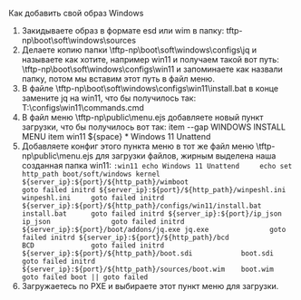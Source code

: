 ﻿Как добавить свой образ Windows
1. Закидываете образ в формате esd или wim  в папку: tftp-np\boot\soft\windows\sources
2. Делаете копию папки \tftp-np\boot\soft\windows\configs\jq и называете как хотите, например win11 и получаем такой вот путь: \tftp-np\boot\soft\windows\configs\win11 и запоминаете как назвали папку, потом мы вставим этот путь в файл меню.
3. В файле \tftp-np\boot\soft\windows\configs\win11\install.bat в конце замените jq на win11, что бы получилось так:
T:\configs\win11\commands.cmd
4. В файл меню \tftp-np\public\menu.ejs добавляете новый пункт загрузки, что бы получилось вот так:
item --gap WINDOWS INSTALL MENU
    item win11 ${space} * Windows 11 Unattend  
5. Добавляете конфиг этого пункта меню в тот же файл меню \tftp-np\public\menu.ejs  для загрузки файлов, жирным выделена наша созданная папка win11:
`
:win11
echo Windows 11 Unattend    
echo
set http_path boot/soft/windows
kernel ${server_ip}:${port}/${http_path}/wimboot                              goto failed
initrd ${server_ip}:${port}/${http_path}/winpeshl.ini        winpeshl.ini     goto failed
initrd ${server_ip}:${port}/${http_path}/configs/win11/install.bat   install.bat      goto failed
initrd ${server_ip}:${port}/ip_json ip_json               goto failed
initrd ${server_ip}:${port}/boot/addons/jq.exe jq.exe               goto failed
initrd ${server_ip}:${port}/${http_path}/bcd                 BCD              goto failed
initrd ${server_ip}:${port}/${http_path}/boot.sdi            boot.sdi         goto failed
initrd ${server_ip}:${port}/${http_path}/sources/boot.wim    boot.wim         goto failed
boot || goto failed 
`
6. Загружаетесь по PXE и выбираете этот пункт меню для загрузки.